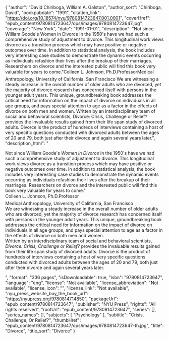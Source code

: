 {
  "author": "David Chiriboga, William A. Galston",
  "author_sort": "Chiriboga, David",
  "bookpubdate": "1991",
  "citation_link": "https://doi.org/10.18574/nyu/9780814723647.001.0001",
  "coverHref": "epub_content/9780814723647/ops/images/9780814723647.jpg",
  "coverage": "New York",
  "date": "1991-01-01",
  "description": "Not since William Goode's Women in Divorce in the 1950's have we had such a comprehensive study of adjustment to divorce.  This longitudinal work views divorce as a transition process which may have positive or negative outcomes over time.  In addition to statistical analysis, the book includes very interesting case studies to demonstrate the dynamic events occurring as individuals refashion their lives after the breakup of their marriages.  Researchers on divorce and the interested public will find this book very valuable for years to come.\"&#151;Colleen L. Johnson, Ph.D.ProfessorMedical Anthropology, University of California, San Francisco We are witnessing a steady increase in the overall number of older adults who are divorced, yet the majority of divorce research has concerned itself with persons in the younger adult years.  This unique, groundbreaking book addresses the critical need for information on the impact of divorce on individuals in all age groups, and pays special attention to age as a factor in the effects of divorce on both men and women. Written by an interdisciplinary team of social and behavioral scientists, Divorce:  Crisis, Challenge or Relief? provides the invaluable results gained from their life span study of divorced adults.  Divorce is the product of hundreds of interviews containing a host of very specific questions conducted with divorced adults between the ages of 20 and 79, both just after their divorce and again several years later.",
  "description_html": "<p>Not since William Goode's <i>Women in Divorce</i> in the 1950's have we had such a comprehensive study of adjustment to divorce.  This longitudinal work views divorce as a transition process which may have positive or negative outcomes over time.  In addition to statistical analysis, the book includes very interesting case studies to demonstrate the dynamic events occurring as individuals refashion their lives after the breakup of their marriages.  Researchers on divorce and the interested public will find this book very valuable for years to come.\"<br>&#151;Colleen L. Johnson, Ph.D.Professor<br>Medical Anthropology, University of California, San Francisco<br> We are witnessing a steady increase in the overall number of older adults who are divorced, yet the majority of divorce research has concerned itself with persons in the younger adult years.  This unique, groundbreaking book addresses the critical need for information on the impact of divorce on individuals in all age groups, and pays special attention to age as a factor in the effects of divorce on both men and women.<br> Written by an interdisciplinary team of social and behavioral scientists, <i>Divorce:  Crisis, Challenge or Relief?</i> provides the invaluable results gained from their life span study of divorced adults.  Divorce is the product of hundreds of interviews containing a host of very specific questions conducted with divorced adults between the ages of 20 and 79, both just after their divorce and again several years later.</p>",
  "format": "336 pages",
  "isDownloadable": true,
  "isbn": "9780814723647",
  "language": "eng",
  "license": "Not available",
  "license_abbreviation": "Not available",
  "license_icon": "",
  "license_link": "Not available",
  "nyu_press_website_buy_the_book_url": "https://nyupress.org/9780814714850",
  "packageUrl": "epub_content/9780814723647",
  "publisher": "NYU Press",
  "rights": "All rights reserved",
  "rootUrl": "epub_content/9780814723647",
  "series": [],
  "series_names": [],
  "subjects": [
    "Psychology"
  ],
  "subtitle": "Crisis, Challenge, Or Relief?",
  "thumbHref": "epub_content/9780814723647/ops/images/9780814723647-th.jpg",
  "title": "Divorce",
  "title_sort": "Divorce"
}
